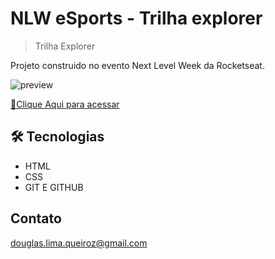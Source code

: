 # NLW eSports - Trilha explorer

> Trilha Explorer

Projeto construido no evento Next Level Week da Rocketseat.

![preview](./.github/preview.png)

[🔗Clique Aqui  para acessar](
    https://douglasliman.github.io/nlw-Esports/
)


## 🛠 Tecnologias 
- HTML
- CSS
- GIT E GITHUB

## Contato
douglas.lima.queiroz@gmail.com
